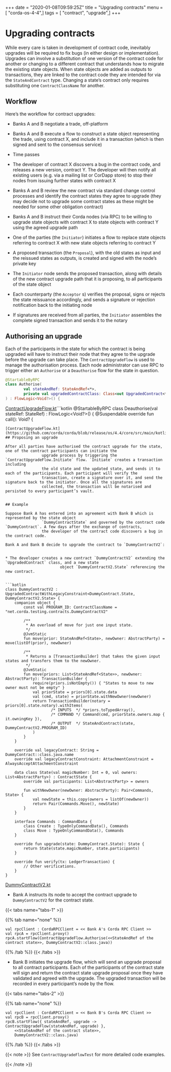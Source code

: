 +++
date = "2020-01-08T09:59:25Z"
title = "Upgrading contracts"
menu = [ "corda-os-4-4",]
tags = [ "contract", "upgrade",]
+++



# Upgrading contracts

While every care is taken in development of contract code, inevitably upgrades will be required to fix bugs (in either
            design or implementation). Upgrades can involve a substitution of one version of the contract code for another or
            changing to a different contract that understands how to migrate the existing state objects. When state objects are
            added as outputs to transactions, they are linked to the contract code they are intended for via the
            `StateAndContract` type. Changing a state’s contract only requires substituting one `ContractClassName` for another.


## Workflow

Here’s the workflow for contract upgrades:


* Banks A and B negotiate a trade, off-platform


* Banks A and B execute a flow to construct a state object representing the trade, using contract X, and include it in
                        a transaction (which is then signed and sent to the consensus service)


* Time passes


* The developer of contract X discovers a bug in the contract code, and releases a new version, contract Y. The
                        developer will then notify all existing users (e.g. via a mailing list or CorDapp store) to stop their nodes from
                        issuing further states with contract X


* Banks A and B review the new contract via standard change control processes and identify the contract states they
                        agree to upgrade (they may decide not to upgrade some contract states as these might be needed for some other
                        obligation contract)


* Banks A and B instruct their Corda nodes (via RPC) to be willing to upgrade state objects with contract X to state
                        objects with contract Y using the agreed upgrade path


* One of the parties (the `Initiator`) initiates a flow to replace state objects referring to contract X with new
                        state objects referring to contract Y


* A proposed transaction (the `Proposal`), with the old states as input and the reissued states as outputs, is
                        created and signed with the node’s private key


* The `Initiator` node sends the proposed transaction, along with details of the new contract upgrade path that it
                        is proposing, to all participants of the state object


* Each counterparty (the `Acceptor` s) verifies the proposal, signs or rejects the state reissuance accordingly, and
                        sends a signature or rejection notification back to the initiating node


* If signatures are received from all parties, the `Initiator` assembles the complete signed transaction and sends
                        it to the notary



## Authorising an upgrade

Each of the participants in the state for which the contract is being upgraded will have to instruct their node that
                they agree to the upgrade before the upgrade can take place. The `ContractUpgradeFlow` is used to manage the
                authorisation process. Each node administrator can use RPC to trigger either an `Authorise` or a `Deauthorise` flow
                for the state in question.

```kotlin
@StartableByRPC
class Authorise(
        val stateAndRef: StateAndRef<*>,
        private val upgradedContractClass: Class<out UpgradedContract<*, *>>
) : FlowLogic<Void?>() {

```
[ContractUpgradeFlow.kt](https://github.com/corda/corda/blob/release/os/4.4/core/src/main/kotlin/net/corda/core/flows/ContractUpgradeFlow.kt)```kotlin
@StartableByRPC
class Deauthorise(val stateRef: StateRef) : FlowLogic<Void?>() {
    @Suspendable
    override fun call(): Void? {

```
[ContractUpgradeFlow.kt](https://github.com/corda/corda/blob/release/os/4.4/core/src/main/kotlin/net/corda/core/flows/ContractUpgradeFlow.kt)
## Proposing an upgrade

After all parties have authorised the contract upgrade for the state, one of the contract participants can initiate the
                upgrade process by triggering the `ContractUpgradeFlow.Initiate` flow. `Initiate` creates a transaction including
                the old state and the updated state, and sends it to each of the participants. Each participant will verify the
                transaction, create a signature over it, and send the signature back to the initiator. Once all the signatures are
                collected, the transaction will be notarised and persisted to every participant’s vault.


## Example

Suppose Bank A has entered into an agreement with Bank B which is represented by the state object
                `DummyContractState` and governed by the contract code `DummyContract`. A few days after the exchange of contracts,
                the developer of the contract code discovers a bug in the contract code.

Bank A and Bank B decide to upgrade the contract to `DummyContractV2`:


* The developer creates a new contract `DummyContractV2` extending the `UpgradedContract` class, and a new state
                        object `DummyContractV2.State` referencing the new contract.


```kotlin
class DummyContractV2 : UpgradedContractWithLegacyConstraint<DummyContract.State, DummyContractV2.State> {
    companion object {
        const val PROGRAM_ID: ContractClassName = "net.corda.testing.contracts.DummyContractV2"

        /**
         * An overload of move for just one input state.
         */
        @JvmStatic
        fun move(prior: StateAndRef<State>, newOwner: AbstractParty) = move(listOf(prior), newOwner)

        /**
         * Returns a [TransactionBuilder] that takes the given input states and transfers them to the newOwner.
         */
        @JvmStatic
        fun move(priors: List<StateAndRef<State>>, newOwner: AbstractParty): TransactionBuilder {
            require(priors.isNotEmpty()) { "States to move to new owner must not be empty" }
            val priorState = priors[0].state.data
            val (cmd, state) = priorState.withNewOwner(newOwner)
            return TransactionBuilder(notary = priors[0].state.notary).withItems(
                    /* INPUTS  */ *priors.toTypedArray(),
                    /* COMMAND */ Command(cmd, priorState.owners.map { it.owningKey }),
                    /* OUTPUT  */ StateAndContract(state, DummyContractV2.PROGRAM_ID)
            )
        }
    }

    override val legacyContract: String = DummyContract::class.java.name
    override val legacyContractConstraint: AttachmentConstraint = AlwaysAcceptAttachmentConstraint

    data class State(val magicNumber: Int = 0, val owners: List<AbstractParty>) : ContractState {
        override val participants: List<AbstractParty> = owners

        fun withNewOwner(newOwner: AbstractParty): Pair<Commands, State> {
            val newState = this.copy(owners = listOf(newOwner))
            return Pair(Commands.Move(), newState)
        }
    }

    interface Commands : CommandData {
        class Create : TypeOnlyCommandData(), Commands
        class Move : TypeOnlyCommandData(), Commands
    }

    override fun upgrade(state: DummyContract.State): State {
        return State(state.magicNumber, state.participants)
    }

    override fun verify(tx: LedgerTransaction) {
        // Other verifications.
    }
}

```
[DummyContractV2.kt](https://github.com/corda/corda/blob/release/os/4.4/testing/test-utils/src/main/kotlin/net/corda/testing/contracts/DummyContractV2.kt)
* Bank A instructs its node to accept the contract upgrade to `DummyContractV2` for the contract state.



{{< tabs name="tabs-1" >}}


{{% tab name="none" %}}
```none
val rpcClient : CordaRPCClient = << Bank A's Corda RPC Client >>
val rpcA = rpcClient.proxy()
rpcA.startFlow(ContractUpgradeFlow.Authorise(<<StateAndRef of the contract state>>, DummyContractV2::class.java))
```
{{% /tab %}}
{{< /tabs >}}


* Bank B initiates the upgrade flow, which will send an upgrade proposal to all contract participants. Each of the
                        participants of the contract state will sign and return the contract state upgrade proposal once they have validated
                        and agreed with the upgrade. The upgraded transaction will be recorded in every participant’s node by the flow.



{{< tabs name="tabs-2" >}}


{{% tab name="none" %}}
```none
val rpcClient : CordaRPCClient = << Bank B's Corda RPC Client >>
val rpcB = rpcClient.proxy()
rpcB.startFlow({ stateAndRef, upgrade -> ContractUpgradeFlow(stateAndRef, upgrade) },
    <<StateAndRef of the contract state>>,
    DummyContractV2::class.java)
```
{{% /tab %}}
{{< /tabs >}}


{{< note >}}
See `ContractUpgradeFlowTest` for more detailed code examples.

{{< /note >}}

